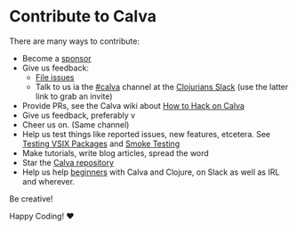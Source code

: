 # Contribute to Calva

There are many ways to contribute:

* Become a [sponsor](sponsors.md)
* Give us feedback:
  * [File issues](https://github.com/BetterThanTomorrow/calva/issues)
  * Talk to us ia the [#calva](https://clojurians.slack.com/messages/calva/) channel at the [Clojurians Slack](http://clojurians.net) (use the latter link to grab an invite)
* Provide PRs, see the Calva wiki about [How to Hack on Calva](https://github.com/BetterThanTomorrow/calva/wiki/How-to-Hack-on-Calva)
* Give us feedback, preferably v
* Cheer us on. (Same channel)
* Help us test things like reported issues, new features, etcetera. See [Testing VSIX Packages](https://github.com/BetterThanTomorrow/calva/wiki/Testing-VSIX-Packages) and [Smoke Testing](https://github.com/BetterThanTomorrow/calva/wiki/Smoke-Testing)
* Make tutorials, write blog articles, spread the word
* Star the [Calva repository](https://github.com/BetterThanTomorrow/calva)
* Help us help [beginners](get-started-with-clojure.md) with Calva and Clojure, on Slack as well as IRL and wherever.

Be creative!

Happy Coding! ❤️
